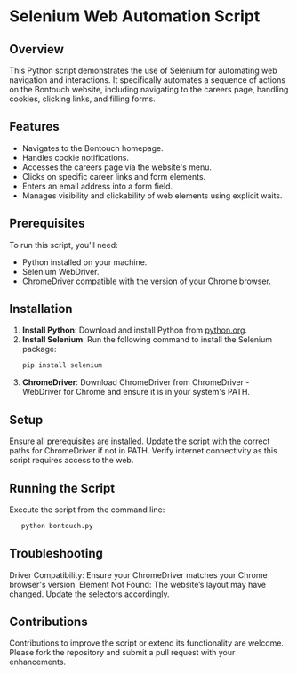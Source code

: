 # Selenium Web Automation Script

## Overview
This Python script demonstrates the use of Selenium for automating web navigation and interactions. It specifically automates a sequence of actions on the Bontouch website, including navigating to the careers page, handling cookies, clicking links, and filling forms.

## Features
- Navigates to the Bontouch homepage.
- Handles cookie notifications.
- Accesses the careers page via the website's menu.
- Clicks on specific career links and form elements.
- Enters an email address into a form field.
- Manages visibility and clickability of web elements using explicit waits.

## Prerequisites
To run this script, you'll need:
- Python installed on your machine.
- Selenium WebDriver.
- ChromeDriver compatible with the version of your Chrome browser.

## Installation
1. **Install Python**: Download and install Python from [python.org](https://www.python.org).
2. **Install Selenium**: Run the following command to install the Selenium package:
   ```bash
   pip install selenium
   ```
3. **ChromeDriver**: Download ChromeDriver from ChromeDriver - WebDriver for Chrome and ensure it is in your system's PATH.
## Setup
Ensure all prerequisites are installed.
Update the script with the correct paths for ChromeDriver if not in PATH.
Verify internet connectivity as this script requires access to the web.
## Running the Script
Execute the script from the command line:
```bash
   python bontouch.py
   ```
## Troubleshooting
Driver Compatibility: Ensure your ChromeDriver matches your Chrome browser's version.
Element Not Found: The website’s layout may have changed. Update the selectors accordingly.
## Contributions
Contributions to improve the script or extend its functionality are welcome. Please fork the repository and submit a pull request with your enhancements.



